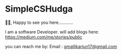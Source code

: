 # SimpleCSHudga

🙋‍♂, Happy to see you here............

I am a software Developer.
will add blogs here: https://medium.com/me/stories/public



you can reach me by:
Email : gmallikarjun17@gmail.com


